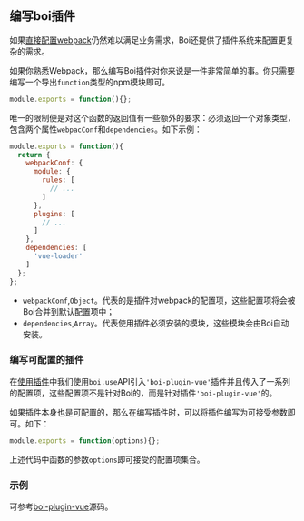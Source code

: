## 编写boi插件

如果[直接配置webpack](_advance-config.md)仍然难以满足业务需求，Boi还提供了插件系统来配置更复杂的需求。

如果你熟悉Webpack，那么编写Boi插件对你来说是一件非常简单的事。你只需要编写一个导出`function`类型的npm模块即可。
```JavaScript
module.exports = function(){};
```

唯一的限制便是对这个函数的返回值有一些额外的要求：必须返回一个对象类型，包含两个属性`webpacConf`和`dependencies`。如下示例：
```JavaScript
module.exports = function(){
  return {
    webpackConf: {
      module: {
        rules: [
          // ...
        ]
      },
      plugins: [
        // ...
      ]
    },
    dependencies: [
      'vue-loader'
    ]
  };
};
```

* `webpackConf`,`Object`。代表的是插件对webpack的配置项，这些配置项将会被Boi合并到默认配置项中；
* `dependencies`,`Array`。代表使用插件必须安装的模块，这些模块会由Boi自动安装。

### 编写可配置的插件

在[使用插件](_plugins.md)中我们使用`boi.use`API引入`'boi-plugin-vue'`插件并且传入了一系列的配置项，这些配置项不是针对Boi的，而是针对插件`'boi-plugin-vue'`的。

如果插件本身也是可配置的，那么在编写插件时，可以将插件编写为可接受参数即可。如下：
```JavaScript
module.exports = function(options){};
```

上述代码中函数的参数`options`即可接受的配置项集合。

### 示例
可参考[boi-plugin-vue](https://github.com/boijs/boi-plugin-vue)源码。
